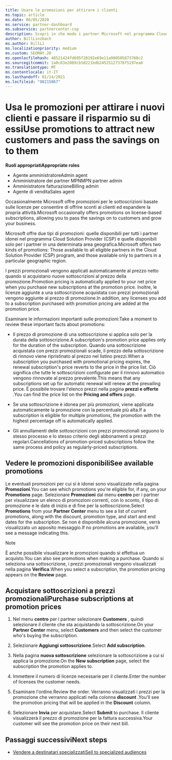 ```yaml
---
title: Usare le promozioni per attirare i clienti
ms.topic: article
ms.date: 06/05/2020
ms.service: partner-dashboard
ms.subservice: partnercenter-csp
description: Scopri in che modo i partner Microsoft nel programma Cloud Solution Provider possono acquistare sottoscrizioni a prezzi promozionali e passare risparmi ai clienti.
author: BillLinzbach
ms.author: BillLi
ms.localizationpriority: medium
ms.custom: SEOMAY.20
ms.openlocfilehash: 48521424fd695f20192e69e11a980505873768c2
ms.sourcegitcommit: 1a0c83e2089cb58221bdb24525127378f5197ea8
ms.translationtype: MT
ms.contentlocale: it-IT
ms.lasthandoff: 01/14/2021
ms.locfileid: "98215867"
---
```

# <a name="use-promotions-to-attract-new-customers-and-pass-the-savings-on-to-them"></a><span data-ttu-id="e8950-103">Usa le promozioni per attirare i nuovi clienti e passare il risparmio su di essi</span><span class="sxs-lookup"><span data-stu-id="e8950-103">Use promotions to attract new customers and pass the savings on to them</span></span>



<span data-ttu-id="e8950-104">**Ruoli appropriati**</span><span class="sxs-lookup"><span data-stu-id="e8950-104">**Appropriate roles**</span></span>

- <span data-ttu-id="e8950-105">Agente amministratore</span><span class="sxs-lookup"><span data-stu-id="e8950-105">Admin agent</span></span>
- <span data-ttu-id="e8950-106">Amministratore dei partner MPN</span><span class="sxs-lookup"><span data-stu-id="e8950-106">MPN partner admin</span></span>
- <span data-ttu-id="e8950-107">Amministratore fatturazione</span><span class="sxs-lookup"><span data-stu-id="e8950-107">Billing admin</span></span>
- <span data-ttu-id="e8950-108">Agente di vendita</span><span class="sxs-lookup"><span data-stu-id="e8950-108">Sales agent</span></span>


<span data-ttu-id="e8950-109">Occasionalmente Microsoft offre promozioni per le sottoscrizioni basate sulle licenze per consentire di offrire sconti ai clienti ed espandere la propria attività.</span><span class="sxs-lookup"><span data-stu-id="e8950-109">Microsoft occasionally offers promotions on license-based subscriptions, allowing you to pass the savings on to customers and grow your business.</span></span> 

<span data-ttu-id="e8950-110">Microsoft offre due tipi di promozioni: quelle disponibili per tutti i partner idonei nel programma Cloud Solution Provider (CSP) e quelle disponibili solo per i partner in una determinata area geografica.</span><span class="sxs-lookup"><span data-stu-id="e8950-110">Microsoft offers two kinds of promotions: Those available to all eligible partners in the Cloud Solution Provider (CSP) program, and those available only to partners in a particular geographic region.</span></span>

<span data-ttu-id="e8950-111">I prezzi promozionali vengono applicati automaticamente al prezzo netto quando si acquistano nuove sottoscrizioni al prezzo della promozione.</span><span class="sxs-lookup"><span data-stu-id="e8950-111">Promotion pricing is automatically applied to your net price when you purchase new subscriptions at the promotion price.</span></span> <span data-ttu-id="e8950-112">Inoltre, le licenze aggiunte a una sottoscrizione acquistata con prezzi promozionali vengono aggiunte al prezzo di promozione.</span><span class="sxs-lookup"><span data-stu-id="e8950-112">In addition, any licenses you add to a subscription purchased with promotion pricing are added at the promotion price.</span></span> 

<span data-ttu-id="e8950-113">Esaminare le informazioni importanti sulle promozioni:</span><span class="sxs-lookup"><span data-stu-id="e8950-113">Take a moment to review these important facts about promotions:</span></span>

- <span data-ttu-id="e8950-114">Il prezzo di promozione di una sottoscrizione si applica solo per la durata della sottoscrizione.</span><span class="sxs-lookup"><span data-stu-id="e8950-114">A subscription's promotion price applies only for the duration of the subscription.</span></span> <span data-ttu-id="e8950-115">Quando una sottoscrizione acquistata con prezzi promozionali scade, il prezzo della sottoscrizione di rinnovo viene ripristinato al prezzo nel listino prezzi.</span><span class="sxs-lookup"><span data-stu-id="e8950-115">When a subscription you purchased with promotional pricing expires, the renewal subscription's price reverts to the price in the price list.</span></span> <span data-ttu-id="e8950-116">Ciò significa che tutte le sottoscrizioni configurate per il rinnovo automatico vengono rinnovate al prezzo prevalente.</span><span class="sxs-lookup"><span data-stu-id="e8950-116">This means that any subscriptions set up for automatic renewal will renew at the prevailing price.</span></span> <span data-ttu-id="e8950-117">È possibile trovare l'elenco prezzi nella pagina **prezzi e offerte** .</span><span class="sxs-lookup"><span data-stu-id="e8950-117">You can find the price list on the **Pricing and offers** page.</span></span>

- <span data-ttu-id="e8950-118">Se una sottoscrizione è idonea per più promozioni, viene applicata automaticamente la promozione con la percentuale più alta.</span><span class="sxs-lookup"><span data-stu-id="e8950-118">If a subscription is eligible for multiple promotions, the promotion with the highest percentage off is automatically applied.</span></span>

- <span data-ttu-id="e8950-119">Gli annullamenti delle sottoscrizioni con prezzi promozionali seguono lo stesso processo e lo stesso criterio degli abbonamenti a prezzi regolari.</span><span class="sxs-lookup"><span data-stu-id="e8950-119">Cancellations of promotion-priced subscriptions follow the same process and policy as regularly-priced subscriptions.</span></span>

## <a name="see-available-promotions"></a><span data-ttu-id="e8950-120">Vedere le promozioni disponibili</span><span class="sxs-lookup"><span data-stu-id="e8950-120">See available promotions</span></span>

<span data-ttu-id="e8950-121">Le eventuali promozioni per cui si è idonei sono visualizzate nella pagina **Promozioni**.</span><span class="sxs-lookup"><span data-stu-id="e8950-121">You can see which promotions you're eligible for, if any, on your **Promotions** page.</span></span> <span data-ttu-id="e8950-122">Selezionare **Promozioni** dal menu **centro** per i partner per visualizzare un elenco di promozioni correnti, con lo sconto, il tipo di promozione e le date di inizio e di fine per la sottoscrizione.</span><span class="sxs-lookup"><span data-stu-id="e8950-122">Select **Promotions** from your **Partner Center** menu to see a list of current promotions, along with the discount, promotion type, and start and end dates for the subscription.</span></span> <span data-ttu-id="e8950-123">Se non è disponibile alcuna promozione, verrà visualizzato un apposito messaggio.</span><span class="sxs-lookup"><span data-stu-id="e8950-123">If no promotions are available, you'll see a message indicating this.</span></span> 

> [!NOTE]  
> <span data-ttu-id="e8950-124">È anche possibile visualizzare le promozioni quando si effettua un acquisto.</span><span class="sxs-lookup"><span data-stu-id="e8950-124">You can also see promotions when making a purchase.</span></span> <span data-ttu-id="e8950-125">Quando si seleziona una sottoscrizione, i prezzi promozionali vengono visualizzati nella pagina **Verifica**.</span><span class="sxs-lookup"><span data-stu-id="e8950-125">When you select a subscription, the promotion pricing appears on the **Review** page.</span></span>

## <a name="purchase-subscriptions-at-promotion-prices"></a><span data-ttu-id="e8950-126">Acquistare sottoscrizioni a prezzi promozionali</span><span class="sxs-lookup"><span data-stu-id="e8950-126">Purchase subscriptions at promotion prices</span></span>

1. <span data-ttu-id="e8950-127">Nel menu **centro** per i partner selezionare **Customers** , quindi selezionare il cliente che sta acquistando la sottoscrizione.</span><span class="sxs-lookup"><span data-stu-id="e8950-127">On your **Partner Center** menu, select **Customers** and then select the customer who's buying the subscription.</span></span> 

2. <span data-ttu-id="e8950-128">Selezionare **Aggiungi sottoscrizione**.</span><span class="sxs-lookup"><span data-stu-id="e8950-128">Select **Add subscription**.</span></span>

3. <span data-ttu-id="e8950-129">Nella pagina **nuova sottoscrizione** selezionare la sottoscrizione a cui si applica la promozione.</span><span class="sxs-lookup"><span data-stu-id="e8950-129">On the **New subscription** page, select the subscription the promotion applies to.</span></span>

4. <span data-ttu-id="e8950-130">Immettere il numero di licenze necessarie per il cliente.</span><span class="sxs-lookup"><span data-stu-id="e8950-130">Enter the number of licenses the customer needs.</span></span> 

5. <span data-ttu-id="e8950-131">Esaminare l'ordine.</span><span class="sxs-lookup"><span data-stu-id="e8950-131">Review the order.</span></span> <span data-ttu-id="e8950-132">Verranno visualizzati i prezzi per la promozione che verranno applicati nella colonna **discount** .</span><span class="sxs-lookup"><span data-stu-id="e8950-132">You'll see the promotion pricing that will be applied in the **Discount** column.</span></span>  

6. <span data-ttu-id="e8950-133">Selezionare **Invia** per acquistare.</span><span class="sxs-lookup"><span data-stu-id="e8950-133">Select **Submit** to purchase.</span></span> <span data-ttu-id="e8950-134">Il cliente visualizzerà il prezzo di promozione per la fattura successiva.</span><span class="sxs-lookup"><span data-stu-id="e8950-134">Your customer will see the promotion price on their next bill.</span></span>  


## <a name="next-steps"></a><span data-ttu-id="e8950-135">Passaggi successivi</span><span class="sxs-lookup"><span data-stu-id="e8950-135">Next steps</span></span>

- [<span data-ttu-id="e8950-136">Vendere a destinatari specializzati</span><span class="sxs-lookup"><span data-stu-id="e8950-136">Sell to specialized audiences</span></span>](sell-to-education-customers.md)